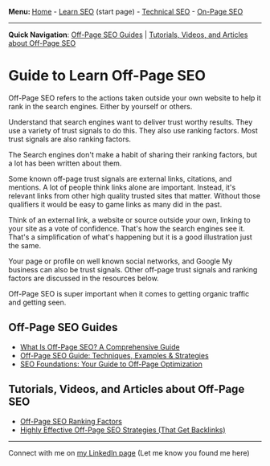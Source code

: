 <b>Menu: </b> <a href="/">Home</a> - <a href="learn-seo.html" title="How to learn SEO">Learn SEO</a> (start page) - <a href="technical-seo.html">Technical SEO</a> - <a href="on-page-seo.html">On-Page SEO</a> 

<hr>

<strong>Quick Navigation</strong>: <a href="#off-page-seo-guides">Off-Page SEO Guides</a> | <a href="#tutorials-off-page-seo">Tutorials, Videos, and Articles about Off-Page SEO</a>

# Guide to Learn Off-Page SEO

Off-Page SEO refers to the actions taken outside your own website to help it rank in the search engines. Either by yourself or others.

Understand that search engines want to deliver trust worthy results. They use a variety of trust signals to do this. They also use ranking factors. Most trust signals are also ranking factors.

The Search engines don't make a habit of sharing their ranking factors, but a lot has been written about them.

Some known off-page trust signals are external links, citations, and mentions. A lot of people think links alone are important. Instead, it's relevant links from other high quality trusted sites that matter. Without those qualifiers it would be easy to game links as many did in the past.

Think of an external link, a website or source outside your own, linking to your site as a vote of confidence. That's how the search engines see it. That's a simplification of what's happening but it is a good illustration just the same.

Your page or profile on well known social networks, and Google My business can also be trust signals. Other off-page trust signals and ranking factors are discussed in the resources below.

Off-Page SEO is super important when it comes to getting organic traffic and getting seen.


<h2 id="off-page-seo-guides">Off-Page SEO Guides</h2>

* <a href="https://www.semrush.com/blog/off-page-seo/">What Is Off-Page SEO? A Comprehensive Guide</a>
* <a href="https://ignitevisibility.com/off-page-seo/">Off-Page SEO Guide: Techniques, Examples & Strategies</a>
* <a href="https://www.rankranger.com/blog/off-page-optimization">SEO Foundations: Your Guide to Off-Page Optimization</a>

<h2 id="tutorials-off-page-seo">Tutorials, Videos, and Articles about Off-Page SEO</h2>

* <a href="https://moz.com/learn/seo/off-site-seo">Off-Page SEO Ranking Factors</a>
* <a href="https://terakeet.com/blog/off-page-seo/">Highly Effective Off-Page SEO Strategies (That Get Backlinks)</a>


<hr>
Connect with me on <a href="https://www.linkedin.com/in/joshhinds">my LinkedIn page</a> (Let me know you found me here)
